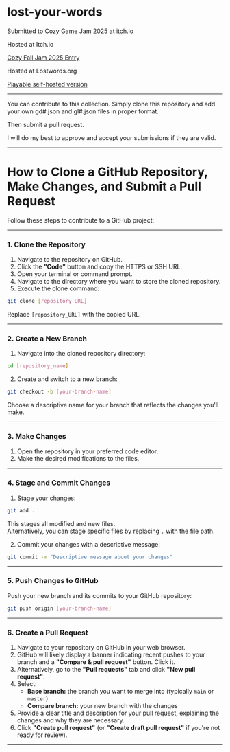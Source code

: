 # lost-your-words

Submitted to Cozy Game Jam 2025 at itch.io

Hosted at Itch.io

[Cozy Fall Jam 2025 Entry](https://itch.io/jam/cozy-fall-jam-2025/rate/3983378)

Hosted at Lostwords.org

[Playable self-hosted version](http://lostwords.org/Lost%20Your%20Words)

---

You can contribute to this collection. Simply clone this repository and add your own gd#.json and gl#.json files in proper format.

Then submit a pull request.

I will do my best to approve and accept your submissions if they are valid.

---

# How to Clone a GitHub Repository, Make Changes, and Submit a Pull Request

Follow these steps to contribute to a GitHub project:

---

### 1. Clone the Repository

1. Navigate to the repository on GitHub.
2. Click the **"Code"** button and copy the HTTPS or SSH URL.
3. Open your terminal or command prompt.
4. Navigate to the directory where you want to store the cloned repository.
5. Execute the clone command:

```bash
git clone [repository_URL]
```

Replace `[repository_URL]` with the copied URL.

---

### 2. Create a New Branch

1. Navigate into the cloned repository directory:

```bash
cd [repository_name]
```

2. Create and switch to a new branch:

```bash
git checkout -b [your-branch-name]
```

Choose a descriptive name for your branch that reflects the changes you'll make.

---

### 3. Make Changes

1. Open the repository in your preferred code editor.
2. Make the desired modifications to the files.

---

### 4. Stage and Commit Changes

1. Stage your changes:

```bash
git add .
```

This stages all modified and new files.  
Alternatively, you can stage specific files by replacing `.` with the file path.

2. Commit your changes with a descriptive message:

```bash
git commit -m "Descriptive message about your changes"
```

---

### 5. Push Changes to GitHub

Push your new branch and its commits to your GitHub repository:

```bash
git push origin [your-branch-name]
```

---

### 6. Create a Pull Request

1. Navigate to your repository on GitHub in your web browser.
2. GitHub will likely display a banner indicating recent pushes to your branch and a **"Compare & pull request"** button. Click it.
3. Alternatively, go to the **"Pull requests"** tab and click **"New pull request"**.
4. Select:
   - **Base branch:** the branch you want to merge into (typically `main` or `master`)
   - **Compare branch:** your new branch with the changes
5. Provide a clear title and description for your pull request, explaining the changes and why they are necessary.
6. Click **"Create pull request"** (or **"Create draft pull request"** if you're not ready for review).

---
